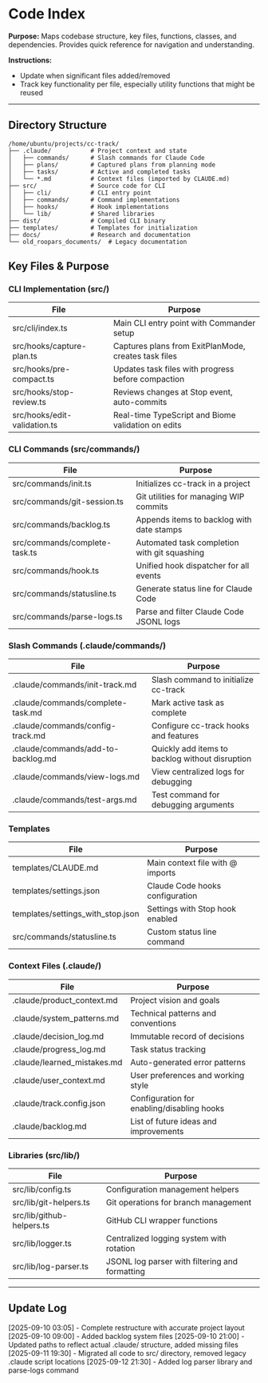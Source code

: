 # Code Index

**Purpose:** Maps codebase structure, key files, functions, classes, and dependencies. Provides quick reference for navigation and understanding.

**Instructions:**
- Update when significant files added/removed
- Track key functionality per file, especially utility functions that might be reused

---

## Directory Structure

```
/home/ubuntu/projects/cc-track/
├── .claude/           # Project context and state
│   ├── commands/      # Slash commands for Claude Code
│   ├── plans/         # Captured plans from planning mode
│   ├── tasks/         # Active and completed tasks
│   └── *.md           # Context files (imported by CLAUDE.md)
├── src/               # Source code for CLI
│   ├── cli/           # CLI entry point
│   ├── commands/      # Command implementations
│   ├── hooks/         # Hook implementations
│   └── lib/           # Shared libraries
├── dist/              # Compiled CLI binary
├── templates/         # Templates for initialization
├── docs/              # Research and documentation
└── old_roopars_documents/  # Legacy documentation
```

## Key Files & Purpose

### CLI Implementation (src/)
| File | Purpose |
|------|---------|
| src/cli/index.ts | Main CLI entry point with Commander setup |
| src/hooks/capture-plan.ts | Captures plans from ExitPlanMode, creates task files |
| src/hooks/pre-compact.ts | Updates task files with progress before compaction |
| src/hooks/stop-review.ts | Reviews changes at Stop event, auto-commits |
| src/hooks/edit-validation.ts | Real-time TypeScript and Biome validation on edits |

### CLI Commands (src/commands/)
| File | Purpose |
|------|---------|
| src/commands/init.ts | Initializes cc-track in a project |
| src/commands/git-session.ts | Git utilities for managing WIP commits |
| src/commands/backlog.ts | Appends items to backlog with date stamps |
| src/commands/complete-task.ts | Automated task completion with git squashing |
| src/commands/hook.ts | Unified hook dispatcher for all events |
| src/commands/statusline.ts | Generate status line for Claude Code |
| src/commands/parse-logs.ts | Parse and filter Claude Code JSONL logs |

### Slash Commands (.claude/commands/)
| File | Purpose |
|------|---------|
| .claude/commands/init-track.md | Slash command to initialize cc-track |
| .claude/commands/complete-task.md | Mark active task as complete |
| .claude/commands/config-track.md | Configure cc-track hooks and features |
| .claude/commands/add-to-backlog.md | Quickly add items to backlog without disruption |
| .claude/commands/view-logs.md | View centralized logs for debugging |
| .claude/commands/test-args.md | Test command for debugging arguments |

### Templates
| File | Purpose |
|------|---------|
| templates/CLAUDE.md | Main context file with @ imports |
| templates/settings.json | Claude Code hooks configuration |
| templates/settings_with_stop.json | Settings with Stop hook enabled |
| src/commands/statusline.ts | Custom status line command |

### Context Files (.claude/)
| File | Purpose |
|------|---------|
| .claude/product_context.md | Project vision and goals |
| .claude/system_patterns.md | Technical patterns and conventions |
| .claude/decision_log.md | Immutable record of decisions |
| .claude/progress_log.md | Task status tracking |
| .claude/learned_mistakes.md | Auto-generated error patterns |
| .claude/user_context.md | User preferences and working style |
| .claude/track.config.json | Configuration for enabling/disabling hooks |
| .claude/backlog.md | List of future ideas and improvements |

### Libraries (src/lib/)
| File | Purpose |
|------|---------|
| src/lib/config.ts | Configuration management helpers |
| src/lib/git-helpers.ts | Git operations for branch management |
| src/lib/github-helpers.ts | GitHub CLI wrapper functions |
| src/lib/logger.ts | Centralized logging system with rotation |
| src/lib/log-parser.ts | JSONL log parser with filtering and formatting |

---

## Update Log

[2025-09-10 03:05] - Complete restructure with accurate project layout
[2025-09-10 09:00] - Added backlog system files
[2025-09-10 21:00] - Updated paths to reflect actual .claude/ structure, added missing files
[2025-09-11 19:30] - Migrated all code to src/ directory, removed legacy .claude script locations
[2025-09-12 21:30] - Added log parser library and parse-logs command